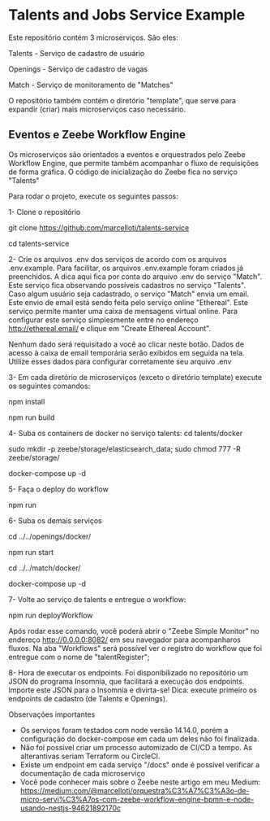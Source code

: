 # Talents and Jobs Service Example

Este repositório contém 3 microserviços. São eles:

Talents - Serviço de cadastro de usuário

Openings - Serviço de cadastro de vagas

Match - Serviço de monitoramento de "Matches"

O repositório também contém o diretório "template", que serve
para expandir (criar) mais microserviços caso necessário.

## Eventos e Zeebe Workflow Engine
Os microserviços são orientados a eventos e orquestrados
pelo Zeebe Workflow Engine, que permite também acompanhar
o fluxo de requisições de forma gráfica. O código
de inicialização do Zeebe fica no serviço "Talents"

Para rodar o projeto, execute os seguintes passos:

1- Clone o repositório

   git clone https://github.com/marcelloti/talents-service

   cd talents-service

2- Crie os arquivos .env dos serviços de acordo com os arquivos .env.example.
   Para facilitar, os arquivos .env.example foram criados já preenchidos. A dica
   aqui fica por conta do arquivo .env do serviço "Match". Este serviço fica
   observando possíveis cadastros no serviço "Talents". Caso algum usuário
   seja cadastrado, o serviço "Match" envia um email. Este envio de email
   está sendo feita pelo serviço online "Ethereal". Este serviço permite
   manter uma caixa de mensagens virtual online. Para configurar este serviço
   simplesmente entre no endereço http://ethereal.email/ e clique em "Create Ethereal Account".

   Nenhum dado será requisitado a você ao clicar neste botão. Dados de acesso à caixa de
   email temporária serão exibidos em seguida na tela. Utilize esses dados para
   configurar corretamente seu arquivo .env

3- Em cada diretório de microserviços (exceto o diretório template) execute os seguintes comandos:

   npm install

   npm run build

4- Suba os containers de docker no serviço talents:
  cd talents/docker

  sudo mkdir -p zeebe/storage/elasticsearch_data; sudo chmod 777 -R zeebe/storage/

  docker-compose up -d

5- Faça o deploy do workflow

  npm run 

6- Suba os demais serviços

  cd ../../openings/docker/

  npm run start

  cd ../../match/docker/

  docker-compose up -d

7- Volte ao serviço de talents e entregue o workflow:

  npm run deployWorkflow

  Após rodar esse comando, você poderá abrir o "Zeebe Simple Monitor" 
  no endereço http://0.0.0.0:8082/ em seu navegador para acompanharos fluxos.
  Na aba "Workflows" será possível ver o registro do workflow que foi entregue
  com o nome de "talentRegister";

8- Hora de executar os endpoints. Foi disponibilizado no repositório um JSON
   do programa Insomnia, que facilitará a execução dos endpoints. Importe
   este JSON para o Insomnia e divirta-se! Dica: execute primeiro os endpoints
   de cadastro (de Talents e Openings).

Observações importantes
 - Os serviços foram testados com node versão 14.14.0, porém a configuração
do docker-compose em cada um deles não foi finalizada.
 - Não foi possível criar um processo automizado de CI/CD a tempo. As
   alterantivas seriam Terraform ou CircleCI.
 - Existe um endpoint em cada serviço "/docs" onde é possível verificar
   a documentação de cada microserviço
 - Você pode conhecer mais sobre o Zeebe neste artigo em meu Medium:
  https://medium.com/@marcelloti/orquestra%C3%A7%C3%A3o-de-micro-servi%C3%A7os-com-zeebe-workflow-engine-bpmn-e-node-usando-nestjs-94621892170c
